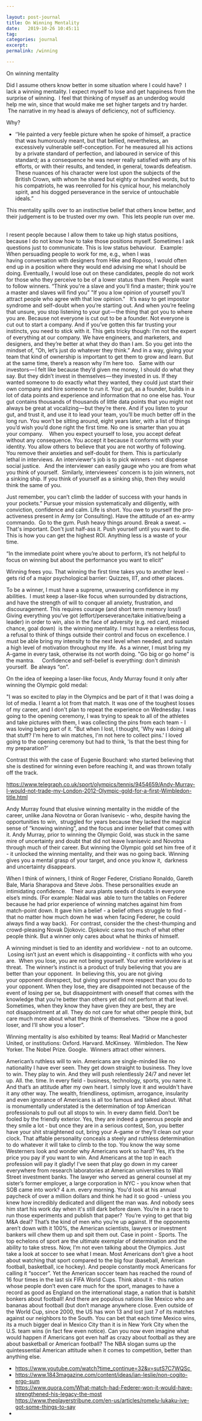 ```yaml
---

layout: post-journal
title: On Winning Mentality
date:   2019-10-26 10:45:11
tag: 
categories: journal
excerpt: 
permalink: /winning

---
```





On winning mentality

 Did I assume others know better in some situation where I could have?  I lack a winning mentality. I expect myself to lose and get happiness from the surprise of winning.  I feel that thinking of myself as an underdog would help me win, since that would make me set higher targets and try harder.  The narrative in my head is always of deficiency, not of sufficiency.   

Why? 

- ‘’He painted a very feeble picture when he spoke of himself, a practice that was humorously meant, but that bellied, nevertheless, an excessively vulnerable self-conception. For he measured all his actions by a private standard of perfection, and laboured in service of this standard; as a consequence he was never really satisfied with any of his efforts, or with their results, and tended, in general, towards defeatism. These nuances of his character were lost upon the subjects of the British Crown, with whom he shared but eighty or hundred words, but to his compatriots, he was reenrolled for his cynical hour, his melancholy spirit, and his dogged perseverance in the service of untouchable ideals.”

This mentality spills over to an instinctive belief that others know better, and their judgement is to be trusted over my own.  This lets people run over me.  

I resent people because I allow them to take up high status positions, because I do not know how to take those positions myself.  Sometimes I ask questions just to communicate. This is low status behaviour.  
Example: When persuading people to work for me, e.g., when I was having conversation with designers from Hike and Roposo, I would often end up in a position where they would end advising me what I should be doing. Eventually, I would lose out on these candidates, people do not work for those who they perceive to be of a lower status than them. People want to follow winners. “Think you're a slave and you'll find a master; think you're a master and slaves will find you” "If you a low opinion of yourself you’ll attract people who agree with that low opinion."  
It’s easy to get impostor syndrome and self-doubt when you’re starting out. And when you’re feeling that unsure, you stop listening to your gut — the thing that got you to where you are. Because not everyone is cut out to be a founder. Not everyone is cut out to start a company. And if you’ve gotten this far trusting your instincts, you need to stick with it. This gets tricky though: I’m not the expert of everything at our company. We have engineers, and marketers, and designers, and they’re better at what they do than I am. So you get into the mindset of, “Oh, let’s just do whatever they think.” And in a way, giving your team that kind of ownership is important to get them to grow and learn. But at the same time, there’s a reason why I’m here too.  
Same with our investors — I felt like because they’d given me money, I should do what they say. But they didn’t invest in themselves — they invested in us. If they wanted someone to do exactly what they wanted, they could just start their own company and hire someone to run it. Your gut, as a founder, builds in a lot of data points and experience and information that no one else has. Your gut contains thousands of thousands of little data points that you might not always be great at vocalizing — but they’re there. And if you listen to your gut, and trust it, and use it to lead your team, you’ll be much better off in the long run. You won’t be sitting around, eight years later, with a list of things you’d wish you’d done right the first time. No one is smarter than you at your company.   
When you expect yourself to lose, you accept defeat without any consequence. You accept it because it conforms with your identity. You allow others to believe that you are not worthy of following. You remove their anxieties and self-doubt for them. This is particularly lethal in interviews. An interviewer's job is to pick winners - not dispense social justice.   And the interviewer can easily gauge who you are from what you think of yourself.  Similarly, interviewees’ concern is to join winners, not a sinking ship. If you think of yourself as a sinking ship, then they would think the same of you.  

Just remember, you can’t climb the ladder of success with your hands in your pockets.” Pursue your mission systematically and diligently, with conviction, confidence and calm. Life is short. You owe to yourself the pro-activeness present in Army (or Consulting). Have the attitude of an ex-army commando.  Go to the gym.  Push heavy things around.  Break a sweat.  ~ That's important.  Don't just half-ass it.  Push yourself until you want to die.  This is how you can get the highest ROI.  Anything less is a waste of your time.

“In the immediate point where you’re about to perform, it’s not helpful to focus on winning but about the performance you want to elicit”

Winning frees you. That winning the first time takes you to another level - gets rid of a major psychological barrier: Quizzes, IIT, and other places.


To be a winner, I must have a supreme, unwavering confidence in my abilities.  I must keep a laser-like focus when surrounded by distractions, and have the strength of will to conquer all anxiety, frustration, and discouragement. This requires courage (and short term memory loss!) Giving everything you’ve got (effort/perseverance/take initiative/being a leader) in order to win, also in the face of adversity (e.g. red card, missed chance, goal down)  is the winning mentality. I must have a relentless focus, a refusal to think of things outside their control and focus on excellence. I must be able bring my intensity to the next level when needed, and sustain a high level of motivation throughout my life.  As a winner, I must bring my A-game in every task, otherwise its not worth doing. "Go big or go home” is the mantra.     Confidence and self-belief is everything: don't diminish yourself.  Be always “on”. 


On the idea of keeping a laser-like focus, Andy Murray found it only after winning the Olympic gold medal: 

"I was so excited to play in the Olympics and be part of it that I was doing a lot of media. I learnt a lot from that match. It was one of the toughest losses of my career, and I don't plan to repeat the experience on Wednesday. I was going to the opening ceremony, I was trying to speak to all of the athletes and take pictures with them, I was collecting the pins from each team - I was loving being part of it. "But when I lost, I thought, 'Why was I doing all that stuff? I'm here to win matches, I'm not here to collect pins.' I loved going to the opening ceremony but had to think, 'Is that the best thing for my preparation?’ 

Contrast this with the case of Eugenie Bouchard: who started believing that she is destined for winning even before reaching it, and was thrown totally off the track. 

https://www.telegraph.co.uk/sport/olympics/tennis/9454659/Andy-Murray-I-would-not-trade-my-London-2012-Olympic-gold-for-a-first-Wimbledon-title.html

Andy Murray found that elusive winning mentality in the middle of the career, unlike Jana Novotna or Goran Ivanisevic - who, despite having the opportunities to win,  struggled for years because they lacked the magical sense of “knowing winning”, and the focus and inner belief that comes with it. Andy Murray, prior to winning the Olympic Gold, was stuck in the same mire of uncertainty and doubt that did not leave Ivanisevic and Novotna through much of their career. But winning the Olympic gold set him free of it - it unlocked the winning mentality, and their was no going back. Winning gives you a mental grasp of your target, and once you know it,  darkness and uncertainty disappears. 

When I think of winners, I think of Roger Federer, Cristiano Ronaldo, Gareth Bale, Maria Sharapova and Steve Jobs. These personalities exude an intimidating confidence.   Their aura plants seeds of doubts in everyone else’s minds. (For example: Nadal was  able to turn the tables on Federer because he had prior experience of winning matches against him from match-point down. It gave him a belief - a belief others struggle to find - that no matter how much down he was when facing Federer, he could always find a way back).  For contrast, consider the the chest-thumping and crowd-pleasing Novak Djokovic. Djokovic cares too much of what other people think. But a winner only cares about what he thinks of himself.  

A winning mindset is tied to an identity and worldview - not to an outcome.  Losing isn’t just an event which is disappointing - it conflicts with who you are.  When you lose, you are not being yourself. Your entire worldview is at threat.  The winner’s instinct is a product of truly believing that you are better than your opponent.  In believing this, you are not giving your opponent disrespect, but giving yourself more respect than you do to your opponent. When they lose, they are disappointed not because of the event of losing per se, but disappointment with oneself that comes with the knowledge that you’re better than others yet did not perform at that level. Sometimes, when they know they have given they are best, they are not disappointment at all. They do not care for what other people think, but care much more about what they think of themselves.  “Show me a good loser, and I’ll show you a loser”.  

Winning mentality is also exhibited by teams: Real Madrid or Manchester United, or institutions: Oxford. Harvard. McKinsey.  Wimbledon. The New Yorker. The Nobel Prize. Google.  Winners attract other winners.  

American’s ruthless will to win. Americans are single-minded like no nationality I have ever seen. They get down straight to business. They love to win. They play to win. And they will push relentlessly 24/7 and never let up. All. the. time. In every field - business, technology, sports, you name it. And that’s an attitude after my own heart. I simply love it and wouldn't have it any other way. The wealth, friendliness, optimism, arrogance, insularity and even ignorance of Americans is all too famous and talked about. What is monumentally understated is the determination of top American professionals to pull out all stops to win. In every damn field. Don’t be fooled by the friendly exterior. Yes, they are indeed a generous people and they smile a lot - but once they are in a serious contest, Son, you better have your shit straightened out, bring your A-game or they’ll clean out your clock. That affable personality conceals a steely and ruthless determination to do whatever it will take to climb to the top. You know the way some Westerners look and wonder why Americans work so hard? Yes, it’s the price you pay if you want to win. And Americans at the top in each profession will pay it gladly! I’ve seen that play go down in my career everywhere from research laboratories at American universities to Wall Street investment banks. The lawyer who served as general counsel at my sister’s former employer, a large corporation in NYC - you know when that SOB came into work? 4 a.m. every morning. You'd look at his annual paycheck of over a million dollars and think he had it so good - unless you knew how incredibly dedicated and diligent the man was. And nobody sees him start his work day when it's still dark before dawn. You’re in a race to run those experiments and publish that paper?  You’re vying to get that big M&A deal? That’s the kind of men who you’re up against. If the opponents aren’t down with it 100%, the American scientists, lawyers or investment bankers will chew them up and spit them out. Case in point - Sports. The top echelons of sport are the ultimate exemplar of determination and the ability to take stress. Now, I’m not even talking about the Olympics. Just take a look at soccer to see what I mean. Most Americans don’t give a hoot about watching that sport compared to the big four (baseball, American football, basketball, ice hockey). And people constantly mock Americans for calling it “soccer”. Yet the American soccer team has reached the round of 16 four times in the last six FIFA World Cups. Think about it - this nation whose people don’t even care much for the sport, manages to have a record as good as England on the international stage, a nation that is batshit bonkers about football! And there are populous nations like Mexico who are bananas about football (but don’t manage anywhere close. Even outside of the World Cup, since 2000, the US has won 13 and lost just 7 of its matches against our neighbors to the South. You can bet that each time Mexico wins, its a much bigger deal in Mexico City than it is in New York City when the U.S. team wins (in fact few even notice). Can you now even imagine what would happen if Americans got even half as crazy about football as they are about basketball or American football? The NBA slogan sums up the quintessential American attitude when it comes to competition, better than anything else.


- https://www.youtube.com/watch?time_continue=32&v=sutS7C7WQSc  
- https://www.1843magazine.com/content/ideas/ian-leslie/non-cogito-ergo-sum
- https://www.quora.com/What-match-had-Federer-won-it-would-have-strengthened-his-legacy-the-most
https://www.theplayerstribune.com/en-us/articles/romelu-lukaku-ive-got-some-things-to-say
- 
